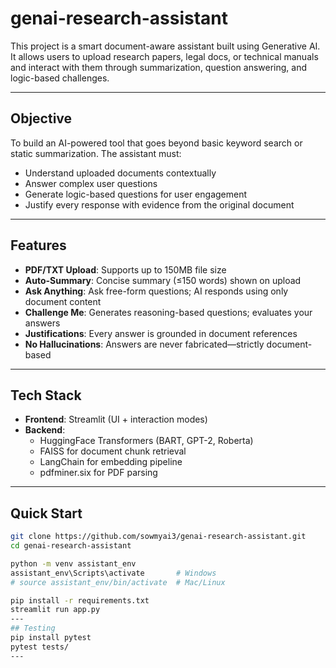 # genai-research-assistant

This project is a smart document-aware assistant built using Generative AI. It allows users to upload research papers, legal docs, or technical manuals and interact with them through summarization, question answering, and logic-based challenges.

---

##  Objective

To build an AI-powered tool that goes beyond basic keyword search or static summarization. The assistant must:

- Understand uploaded documents contextually
- Answer complex user questions
- Generate logic-based questions for user engagement
- Justify every response with evidence from the original document

---

##  Features

-  **PDF/TXT Upload**: Supports up to 150MB file size
-  **Auto-Summary**: Concise summary (≤150 words) shown on upload
-  **Ask Anything**: Ask free-form questions; AI responds using only document content
-  **Challenge Me**: Generates reasoning-based questions; evaluates your answers
-  **Justifications**: Every answer is grounded in document references
-  **No Hallucinations**: Answers are never fabricated—strictly document-based

---

##  Tech Stack

- **Frontend**: Streamlit (UI + interaction modes)
- **Backend**:
  - HuggingFace Transformers (BART, GPT-2, Roberta)
  - FAISS for document chunk retrieval
  - LangChain for embedding pipeline
  - pdfminer.six for PDF parsing

---
##  Quick Start

```bash
git clone https://github.com/sowmyai3/genai-research-assistant.git
cd genai-research-assistant

python -m venv assistant_env
assistant_env\Scripts\activate       # Windows
# source assistant_env/bin/activate  # Mac/Linux

pip install -r requirements.txt
streamlit run app.py
---
## Testing
pip install pytest
pytest tests/
---


